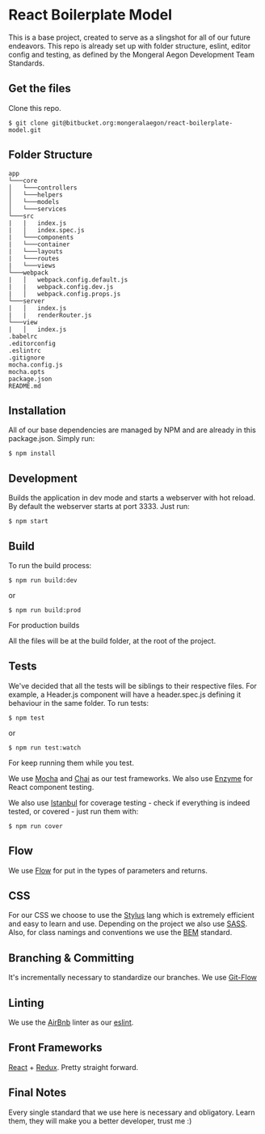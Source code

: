 # React Boilerplate Model

This is a base project, created to serve as a slingshot for all of our future endeavors. This repo is already set up with folder structure, eslint, editor config and testing, as defined by the Mongeral Aegon Development Team Standards.

## Get the files

Clone this repo.

```
$ git clone git@bitbucket.org:mongeralaegon/react-boilerplate-model.git
```

## Folder Structure

```
app
└───core
│   └───controllers
│   └───helpers
│   └───models
│   └───services
└───src
|   |   index.js
|   │   index.spec.js
|   └───components
|   └───container
|   └───layouts
|   └───routes
|   └───views
└───webpack
|   │   webpack.config.default.js
|   |   webpack.config.dev.js  
|   │   webpack.config.props.js
└───server
|   │   index.js
|   |   renderRouter.js
└───view
|   │   index.js
.babelrc
.editorconfig
.eslintrc
.gitignore
mocha.config.js
mocha.opts
package.json
README.md
```

## Installation

All of our base dependencies are managed by NPM and are already in this package.json. Simply run:

```
$ npm install
```

## Development

Builds the application in dev mode and starts a webserver with hot reload. By default the webserver starts at port 3333.
Just run:

```
$ npm start
```

## Build

To run the build process:

```
$ npm run build:dev
```
or
```
$ npm run build:prod
```

For production builds

All the files will be at the build folder, at the root of the project.

## Tests

We've decided that all the tests will be siblings to their respective files. For example, a Header.js component will have a header.spec.js defining it behaviour in the same folder. To run tests:

```
$ npm test
```
or
```
$ npm run test:watch
```
For keep running them while you test.

We use [Mocha](https://mochajs.org/) and [Chai](http://chaijs.com/) as our test frameworks. We also use [Enzyme](https://github.com/airbnb/enzyme) for React component testing.

We also use [Istanbul](https://istanbul.js.org/) for coverage testing - check if everything is indeed tested, or covered - just run them with:

```
$ npm run cover
```

## Flow

We use [Flow](https://flowtype.org) for put in the types of parameters and returns.

## CSS

For our CSS we choose to use the [Stylus](http://stylus-lang.com/) lang which is extremely efficient and easy to learn and use.
Depending on the project we also use [SASS](http://sass-lang.com/).
Also, for class namings and conventions we use the [BEM](https://css-tricks.com/bem-101/) standard.

## Branching & Committing

It's incrementally necessary to standardize our branches. We use [Git-Flow](https://danielkummer.github.io/git-flow-cheatsheet/)

## Linting

We use the [AirBnb](https://github.com/airbnb/javascript/tree/master/packages/eslint-config-airbnb) linter as our [eslint](http://eslint.org/).

## Front Frameworks

[React](https://facebook.github.io/react/) + [Redux](http://redux.js.org/). Pretty straight forward.

## Final Notes

Every single standard that we use here is necessary and obligatory. Learn them, they will make you a better developer, trust me :)


